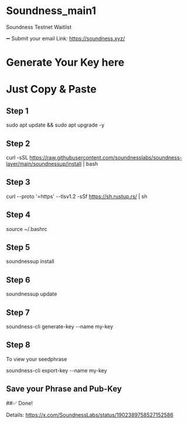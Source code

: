 # Soundness_main1

Soundness Testnet Waitlist

➖ Submit your email
Link: https://soundness.xyz/

# Generate Your Key here

# Just Copy & Paste

## Step 1

sudo apt update && sudo apt upgrade -y

## Step 2

curl -sSL https://raw.githubusercontent.com/soundnesslabs/soundness-layer/main/soundnessup/install | bash

## Step 3

curl --proto '=https' --tlsv1.2 -sSf https://sh.rustup.rs/ | sh

## Step 4

source ~/.bashrc

## Step 5

soundnessup install

## Step 6

soundnessup update

## Step 7

soundness-cli generate-key --name my-key

## Step 8

To view your seedphrase

soundness-cli export-key --name my-key

## Save your Phrase and Pub-Key

##✅ Done!

Details:
https://x.com/SoundnessLabs/status/1902389758527152586
